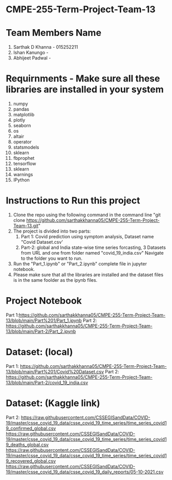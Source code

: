 # CMPE-255-Term-Project-Team-13

# Team Members Name
1) Sarthak D Khanna - 015252211
2) Ishan Kanungo - 
3) Abhijeet Padwal - 

# Requirnments - Make sure all these libraries are installed in your system
1) numpy
2) pandas
3) matplotlib
4) plotly
5) seaborn
6) os
7) altair
8) operator
9) statsmodels
10) sklearn
11) fbprophet
12) tensorflow
13) sklearn
14) warnings
15) IPython

# Instructions to Run this project
1) Clone the repo using the following command in the command line "git clone https://github.com/sarthakkhanna05/CMPE-255-Term-Project-Team-13.git"
2) The project is divided into two parts:
    1. Part 1: Covid prediction using symptom analysis, Dataset name "Covid Dataset.csv'
    2. Part-2: global and India state-wise time series forcasting, 3 Datasets from URL and one from folder named "covid_19_india.csv"
    Navigate to the folder you want to run.
3) Run the "Part_1.ipynb" or "Part_2.ipynb" complete file in jupyter notebook.  
4) Please make sure that all the libraries are installed and the dataset files is in the same foolder as the ipynb files.

# Project Notebook 
Part 1:https://github.com/sarthakkhanna05/CMPE-255-Term-Project-Team-13/blob/main/Part%201/Part_1.ipynb
Part 2: https://github.com/sarthakkhanna05/CMPE-255-Term-Project-Team-13/blob/main/Part-2/Part_2.ipynb

# Dataset: (local)
Part 1: https://github.com/sarthakkhanna05/CMPE-255-Term-Project-Team-13/blob/main/Part%201/Covid%20Dataset.csv
Part 2: https://github.com/sarthakkhanna05/CMPE-255-Term-Project-Team-13/blob/main/Part-2/covid_19_india.csv

# Dataset: (Kaggle link)
Part 2:
https://raw.githubusercontent.com/CSSEGISandData/COVID-19/master/csse_covid_19_data/csse_covid_19_time_series/time_series_covid19_confirmed_global.csv
https://raw.githubusercontent.com/CSSEGISandData/COVID-19/master/csse_covid_19_data/csse_covid_19_time_series/time_series_covid19_deaths_global.csv
https://raw.githubusercontent.com/CSSEGISandData/COVID-19/master/csse_covid_19_data/csse_covid_19_time_series/time_series_covid19_recovered_global.csv
https://raw.githubusercontent.com/CSSEGISandData/COVID-19/master/csse_covid_19_data/csse_covid_19_daily_reports/05-10-2021.csv
